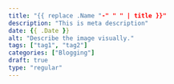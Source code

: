 ```yaml
---
title: "{{ replace .Name "-" " " | title }}"
description: "This is meta description"
date: {{ .Date }}
alt: "Describe the image visually."
tags: ["tag1", "tag2"]
categories: ["Blogging"]
draft: true
type: "regular"
---
```

